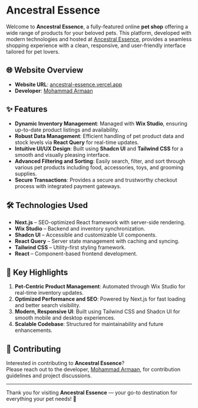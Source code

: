 # Ancestral Essence

Welcome to **Ancestral Essence**, a fully-featured online **pet shop** offering a wide range of products for your beloved pets. This platform, developed with modern technologies and hosted at [Ancestral Essence](https://ancestral-essence.vercel.app), provides a seamless shopping experience with a clean, responsive, and user-friendly interface tailored for pet lovers.

## 🌐 Website Overview

- **Website URL**: [ancestral-essence.vercel.app](https://ancestral-essence.vercel.app)
- **Developer**: [Mohammad Armaan](https://mohammadarmaan.co.in)

## ✨ Features

- **Dynamic Inventory Management**: Managed with **Wix Studio**, ensuring up-to-date product listings and availability.
- **Robust Data Management**: Efficient handling of pet product data and stock levels via **React Query** for real-time updates.
- **Intuitive UI/UX Design**: Built using **Shadcn UI** and **Tailwind CSS** for a smooth and visually pleasing interface.
- **Advanced Filtering and Sorting**: Easily search, filter, and sort through various pet products including food, accessories, toys, and grooming supplies.
- **Secure Transactions**: Provides a secure and trustworthy checkout process with integrated payment gateways.

## 🛠️ Technologies Used

- **Next.js** – SEO-optimized React framework with server-side rendering.
- **Wix Studio** – Backend and inventory synchronization.
- **Shadcn UI** – Accessible and customizable UI components.
- **React Query** – Server state management with caching and syncing.
- **Tailwind CSS** – Utility-first styling framework.
- **React** – Component-based frontend development.

## 🌟 Key Highlights

1. **Pet-Centric Product Management**: Automated through Wix Studio for real-time inventory updates.
2. **Optimized Performance and SEO**: Powered by Next.js for fast loading and better search visibility.
3. **Modern, Responsive UI**: Built using Tailwind CSS and Shadcn UI for smooth mobile and desktop experiences.
4. **Scalable Codebase**: Structured for maintainability and future enhancements.

## 🤝 Contributing

Interested in contributing to **Ancestral Essence**?  
Please reach out to the developer, [Mohammad Armaan](https://mohammadarmaan.netlify.app), for contribution guidelines and project discussions.

---

Thank you for visiting **Ancestral Essence** — your go-to destination for everything your pet needs! 🐾
